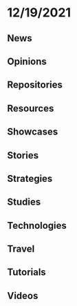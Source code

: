 # 12/19/2021

## News

## Opinions

## Repositories

## Resources

## Showcases


## Stories


## Strategies


## Studies

## Technologies

## Travel

## Tutorials

## Videos
